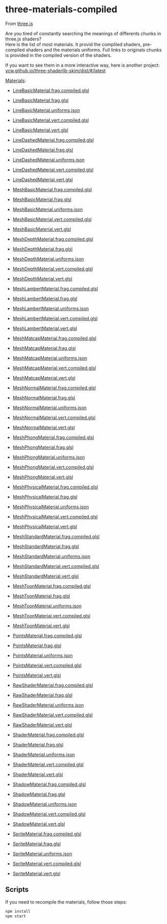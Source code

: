 # three-materials-compiled

From [three.js](https://threejs.org/)

Are you tired of constantly searching the meanings of differents chunks in three.js shaders?  
Here is the list of most materials. It provid the compliled shaders, pre-compiled shaders and the materials uniforms.
Full links to originals chunks is provided in the compiled version of the shaders.

If you want to see them in a more interactive way, here is another project: [ycw.github.io/three-shaderlib-skim/dist/#/latest](https://ycw.github.io/three-shaderlib-skim/dist/#/latest)

[Materials](./materials/):

-   [LineBasicMaterial.frag.compiled.glsl](./materials/LineBasicMaterial.frag.compiled.glsl)
-   [LineBasicMaterial.frag.glsl](./materials/LineBasicMaterial.frag.glsl)
-   [LineBasicMaterial.uniforms.json](./materials/LineBasicMaterial.uniforms.json)
-   [LineBasicMaterial.vert.compiled.glsl](./materials/LineBasicMaterial.vert.compiled.glsl)
-   [LineBasicMaterial.vert.glsl](./materials/LineBasicMaterial.vert.glsl)

-   [LineDashedMaterial.frag.compiled.glsl](./materials/LineDashedMaterial.frag.compiled.glsl)
-   [LineDashedMaterial.frag.glsl](./materials/LineDashedMaterial.frag.glsl)
-   [LineDashedMaterial.uniforms.json](./materials/LineDashedMaterial.uniforms.json)
-   [LineDashedMaterial.vert.compiled.glsl](./materials/LineDashedMaterial.vert.compiled.glsl)
-   [LineDashedMaterial.vert.glsl](./materials/LineDashedMaterial.vert.glsl)

-   [MeshBasicMaterial.frag.compiled.glsl](./materials/MeshBasicMaterial.frag.compiled.glsl)
-   [MeshBasicMaterial.frag.glsl](./materials/MeshBasicMaterial.frag.glsl)
-   [MeshBasicMaterial.uniforms.json](./materials/MeshBasicMaterial.uniforms.json)
-   [MeshBasicMaterial.vert.compiled.glsl](./materials/MeshBasicMaterial.vert.compiled.glsl)
-   [MeshBasicMaterial.vert.glsl](./materials/MeshBasicMaterial.vert.glsl)

-   [MeshDepthMaterial.frag.compiled.glsl](./materials/MeshDepthMaterial.frag.compiled.glsl)
-   [MeshDepthMaterial.frag.glsl](./materials/MeshDepthMaterial.frag.glsl)
-   [MeshDepthMaterial.uniforms.json](./materials/MeshDepthMaterial.uniforms.json)
-   [MeshDepthMaterial.vert.compiled.glsl](./materials/MeshDepthMaterial.vert.compiled.glsl)
-   [MeshDepthMaterial.vert.glsl](./materials/MeshDepthMaterial.vert.glsl)

-   [MeshLambertMaterial.frag.compiled.glsl](./materials/MeshLambertMaterial.frag.compiled.glsl)
-   [MeshLambertMaterial.frag.glsl](./materials/MeshLambertMaterial.frag.glsl)
-   [MeshLambertMaterial.uniforms.json](./materials/MeshLambertMaterial.uniforms.json)
-   [MeshLambertMaterial.vert.compiled.glsl](./materials/MeshLambertMaterial.vert.compiled.glsl)
-   [MeshLambertMaterial.vert.glsl](./materials/MeshLambertMaterial.vert.glsl)

-   [MeshMatcapMaterial.frag.compiled.glsl](./materials/MeshMatcapMaterial.frag.compiled.glsl)
-   [MeshMatcapMaterial.frag.glsl](./materials/MeshMatcapMaterial.frag.glsl)
-   [MeshMatcapMaterial.uniforms.json](./materials/MeshMatcapMaterial.uniforms.json)
-   [MeshMatcapMaterial.vert.compiled.glsl](./materials/MeshMatcapMaterial.vert.compiled.glsl)
-   [MeshMatcapMaterial.vert.glsl](./materials/MeshMatcapMaterial.vert.glsl)

-   [MeshNormalMaterial.frag.compiled.glsl](./materials/MeshNormalMaterial.frag.compiled.glsl)
-   [MeshNormalMaterial.frag.glsl](./materials/MeshNormalMaterial.frag.glsl)
-   [MeshNormalMaterial.uniforms.json](./materials/MeshNormalMaterial.uniforms.json)
-   [MeshNormalMaterial.vert.compiled.glsl](./materials/MeshNormalMaterial.vert.compiled.glsl)
-   [MeshNormalMaterial.vert.glsl](./materials/MeshNormalMaterial.vert.glsl)

-   [MeshPhongMaterial.frag.compiled.glsl](./materials/MeshPhongMaterial.frag.compiled.glsl)
-   [MeshPhongMaterial.frag.glsl](./materials/MeshPhongMaterial.frag.glsl)
-   [MeshPhongMaterial.uniforms.json](./materials/MeshPhongMaterial.uniforms.json)
-   [MeshPhongMaterial.vert.compiled.glsl](./materials/MeshPhongMaterial.vert.compiled.glsl)
-   [MeshPhongMaterial.vert.glsl](./materials/MeshPhongMaterial.vert.glsl)

-   [MeshPhysicalMaterial.frag.compiled.glsl](./materials/MeshPhysicalMaterial.frag.compiled.glsl)
-   [MeshPhysicalMaterial.frag.glsl](./materials/MeshPhysicalMaterial.frag.glsl)
-   [MeshPhysicalMaterial.uniforms.json](./materials/MeshPhysicalMaterial.uniforms.json)
-   [MeshPhysicalMaterial.vert.compiled.glsl](./materials/MeshPhysicalMaterial.vert.compiled.glsl)
-   [MeshPhysicalMaterial.vert.glsl](./materials/MeshPhysicalMaterial.vert.glsl)

-   [MeshStandardMaterial.frag.compiled.glsl](./materials/MeshStandardMaterial.frag.compiled.glsl)
-   [MeshStandardMaterial.frag.glsl](./materials/MeshStandardMaterial.frag.glsl)
-   [MeshStandardMaterial.uniforms.json](./materials/MeshStandardMaterial.uniforms.json)
-   [MeshStandardMaterial.vert.compiled.glsl](./materials/MeshStandardMaterial.vert.compiled.glsl)
-   [MeshStandardMaterial.vert.glsl](./materials/MeshStandardMaterial.vert.glsl)

-   [MeshToonMaterial.frag.compiled.glsl](./materials/MeshToonMaterial.frag.compiled.glsl)
-   [MeshToonMaterial.frag.glsl](./materials/MeshToonMaterial.frag.glsl)
-   [MeshToonMaterial.uniforms.json](./materials/MeshToonMaterial.uniforms.json)
-   [MeshToonMaterial.vert.compiled.glsl](./materials/MeshToonMaterial.vert.compiled.glsl)
-   [MeshToonMaterial.vert.glsl](./materials/MeshToonMaterial.vert.glsl)

-   [PointsMaterial.frag.compiled.glsl](./materials/PointsMaterial.frag.compiled.glsl)
-   [PointsMaterial.frag.glsl](./materials/PointsMaterial.frag.glsl)
-   [PointsMaterial.uniforms.json](./materials/PointsMaterial.uniforms.json)
-   [PointsMaterial.vert.compiled.glsl](./materials/PointsMaterial.vert.compiled.glsl)
-   [PointsMaterial.vert.glsl](./materials/PointsMaterial.vert.glsl)

-   [RawShaderMaterial.frag.compiled.glsl](./materials/RawShaderMaterial.frag.compiled.glsl)
-   [RawShaderMaterial.frag.glsl](./materials/RawShaderMaterial.frag.glsl)
-   [RawShaderMaterial.uniforms.json](./materials/RawShaderMaterial.uniforms.json)
-   [RawShaderMaterial.vert.compiled.glsl](./materials/RawShaderMaterial.vert.compiled.glsl)
-   [RawShaderMaterial.vert.glsl](./materials/RawShaderMaterial.vert.glsl)

-   [ShaderMaterial.frag.compiled.glsl](./materials/ShaderMaterial.frag.compiled.glsl)
-   [ShaderMaterial.frag.glsl](./materials/ShaderMaterial.frag.glsl)
-   [ShaderMaterial.uniforms.json](./materials/ShaderMaterial.uniforms.json)
-   [ShaderMaterial.vert.compiled.glsl](./materials/ShaderMaterial.vert.compiled.glsl)
-   [ShaderMaterial.vert.glsl](./materials/ShaderMaterial.vert.glsl)

-   [ShadowMaterial.frag.compiled.glsl](./materials/ShadowMaterial.frag.compiled.glsl)
-   [ShadowMaterial.frag.glsl](./materials/ShadowMaterial.frag.glsl)
-   [ShadowMaterial.uniforms.json](./materials/ShadowMaterial.uniforms.json)
-   [ShadowMaterial.vert.compiled.glsl](./materials/ShadowMaterial.vert.compiled.glsl)
-   [ShadowMaterial.vert.glsl](./materials/ShadowMaterial.vert.glsl)

-   [SpriteMaterial.frag.compiled.glsl](./materials/SpriteMaterial.frag.compiled.glsl)
-   [SpriteMaterial.frag.glsl](./materials/SpriteMaterial.frag.glsl)
-   [SpriteMaterial.uniforms.json](./materials/SpriteMaterial.uniforms.json)
-   [SpriteMaterial.vert.compiled.glsl](./materials/SpriteMaterial.vert.compiled.glsl)
-   [SpriteMaterial.vert.glsl](./materials/SpriteMaterial.vert.glsl)

## Scripts

If you need to recompile the materials, follow those steps:

```bash
npm install
npm start
```
